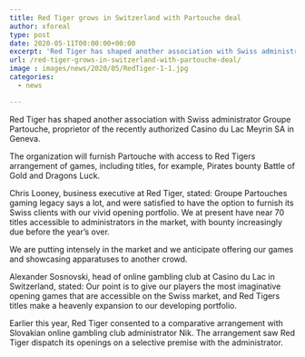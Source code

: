 ```yaml
---
title: Red Tiger grows in Switzerland with Partouche deal
author: xforeal 
type: post
date: 2020-05-11T00:00:00+00:00
excerpt: 'Red Tiger has shaped another association with Swiss administrator Groupe Partouche, proprietor of the recently authorized Casino du Lac Meyrin SA in Geneva '
url: /red-tiger-grows-in-switzerland-with-partouche-deal/
image : images/news/2020/05/RedTiger-1-1.jpg
categories:
  - news

---
```

Red Tiger has shaped another association with Swiss administrator Groupe Partouche, proprietor of the recently authorized Casino du Lac Meyrin SA in Geneva. 

The organization will furnish Partouche with access to Red Tigers arrangement of games, including titles, for example, Pirates bounty Battle of Gold and Dragons Luck. 

Chris Looney, business executive at Red Tiger, stated: Groupe Partouches gaming legacy says a lot, and were satisfied to have the option to furnish its Swiss clients with our vivid opening portfolio. We at present have near 70 titles accessible to administrators in the market, with bounty increasingly due before the year&#8217;s over. 

We are putting intensely in the market and we anticipate offering our games and showcasing apparatuses to another crowd. 

Alexander Sosnovski, head of online gambling club at Casino du Lac in Switzerland, stated: Our point is to give our players the most imaginative opening games that are accessible on the Swiss market, and Red Tigers titles make a heavenly expansion to our developing portfolio. 

Earlier this year, Red Tiger consented to a comparative arrangement with Slovakian online gambling club administrator Nik. The arrangement saw Red Tiger dispatch its openings on a selective premise with the administrator.